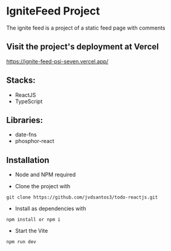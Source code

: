 # IgniteFeed Project

The ignite feed is a project of a static feed page with comments

## Visit the project's deployment at Vercel 

<https://ignite-feed-psi-seven.vercel.app/>

## Stacks:

* ReactJS
* TypeScript

## Libraries:

* date-fns
* phosphor-react

## Installation

* Node and NPM required

* Clone the project with 

```
git clone https://github.com/jvdsantos3/todo-reactjs.git
```

* Install as dependencies with 

```
npm install or npm i
```

* Start the Vite

```
npm run dev
```
